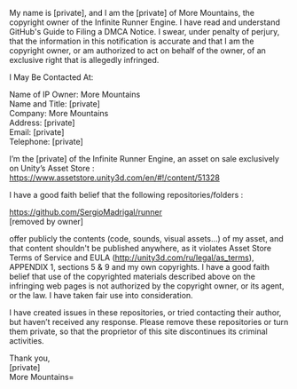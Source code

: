 My name is [private], and I am the [private] of More Mountains, the copyright owner of the Infinite Runner Engine. I have read and understand GitHub's Guide to Filing a DMCA Notice. I swear, under penalty of perjury, that the information in this notification is accurate and that I am the copyright owner, or am authorized to act on behalf of the owner, of an exclusive right that is allegedly infringed.

I May Be Contacted At:

Name of IP Owner: More Mountains    
Name and Title: [private]  
Company: More Mountains    
Address: [private]  
Email: [private]  
Telephone: [private]  

I’m the [private] of the Infinite Runner Engine, an asset on sale exclusively on Unity’s Asset Store : https://www.assetstore.unity3d.com/en/#!/content/51328

I have a good faith belief that the following repositories/folders :

https://github.com/SergioMadrigal/runner   
[removed by owner]

offer publicly the contents (code, sounds, visual assets…) of my asset, and that content shouldn't be published anywhere, as it violates Asset Store Terms of Service and EULA (http://unity3d.com/ru/legal/as_terms), APPENDIX 1, sections 5 & 9 and my own copyrights. I have a good faith belief that use of the copyrighted materials described above on the infringing web pages is not authorized by the copyright owner, or its agent, or the law. I have taken fair use into consideration.

I have created issues in these repositories, or tried contacting their author, but haven’t received any response. Please remove these repositories or turn them private, so that the proprietor of this site discontinues its criminal activities.

Thank you,  
[private]  
More Mountains=  
